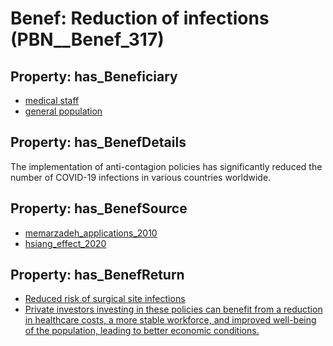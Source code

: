 # Benef: __Reduction of infections__ (PBN__Benef_317)

## Property: has_Beneficiary

* [medical staff](../Stakeholder/PBN__Stakeholder_93)
* [general population](../Stakeholder/PBN__Stakeholder_9)

## Property: has_BenefDetails

The implementation of anti-contagion policies has significantly reduced the number of COVID-19 infections in various countries worldwide.

## Property: has_BenefSource

* [memarzadeh_applications_2010](../Article/PBN__Article_61)
* [hsiang_effect_2020](../Article/PBN__Article_103)

## Property: has_BenefReturn

* [Reduced risk of surgical site infections](../BenefReturn/PBN__BenefReturn_334)
* [Private investors investing in these policies can benefit from a reduction in healthcare costs, a more stable workforce, and improved well-being of the population, leading to better economic conditions.](../BenefReturn/PBN__BenefReturn_549)

